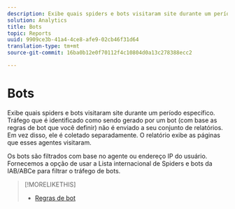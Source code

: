 ```yaml
---
description: Exibe quais spiders e bots visitaram site durante um período específico. Tráfego que é identificado como sendo gerado por um bot (com base as regras de bot que você definir) não é enviado a seu conjunto de relatórios. Em vez disso, ele é coletado separadamente. O relatório exibe as páginas que esses agentes visitaram.
solution: Analytics
title: Bots
topic: Reports
uuid: 9909ce3b-41a4-4ce8-afe9-02cb46f31d64
translation-type: tm+mt
source-git-commit: 16ba0b12e0f70112f4c10804d0a13c278388ecc2

---
```



# Bots

Exibe quais spiders e bots visitaram site durante um período específico. Tráfego que é identificado como sendo gerado por um bot (com base as regras de bot que você definir) não é enviado a seu conjunto de relatórios. Em vez disso, ele é coletado separadamente. O relatório exibe as páginas que esses agentes visitaram.

Os bots são filtrados com base no agente ou endereço IP do usuário. Fornecemos a opção de usar a Lista internacional de Spiders e bots da IAB/ABCe para filtrar o tráfego de bots.

>[!MORELIKETHIS]
>
>* [Regras de bot](https://marketing.adobe.com/resources/help/en_US/admin/c_bot_rules.html)


